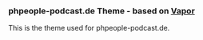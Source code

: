 ### phpeople-podcast.de Theme - based on [Vapor](https://github.com/sethlilly/Vapor)

This is the theme used for phpeople-podcast.de.
